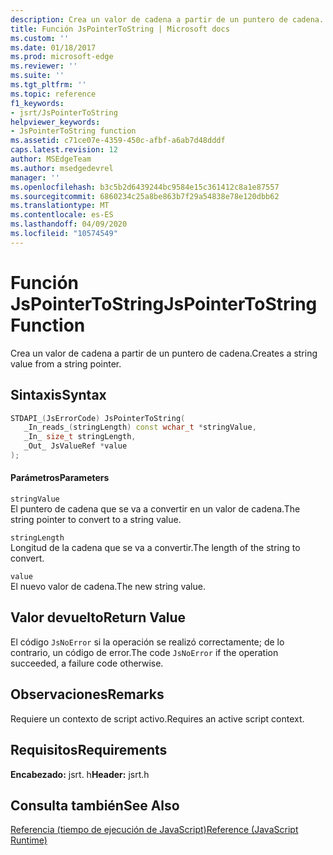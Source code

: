 ```yaml
---
description: Crea un valor de cadena a partir de un puntero de cadena.
title: Función JsPointerToString | Microsoft docs
ms.custom: ''
ms.date: 01/18/2017
ms.prod: microsoft-edge
ms.reviewer: ''
ms.suite: ''
ms.tgt_pltfrm: ''
ms.topic: reference
f1_keywords:
- jsrt/JsPointerToString
helpviewer_keywords:
- JsPointerToString function
ms.assetid: c71ce07e-4359-450c-afbf-a6ab7d48dddf
caps.latest.revision: 12
author: MSEdgeTeam
ms.author: msedgedevrel
manager: ''
ms.openlocfilehash: b3c5b2d6439244bc9584e15c361412c8a1e87557
ms.sourcegitcommit: 6860234c25a8be863b7f29a54838e78e120dbb62
ms.translationtype: MT
ms.contentlocale: es-ES
ms.lasthandoff: 04/09/2020
ms.locfileid: "10574549"
---
```

# <span data-ttu-id="f68a0-103">Función JsPointerToString</span><span class="sxs-lookup"><span data-stu-id="f68a0-103">JsPointerToString Function</span></span>
<span data-ttu-id="f68a0-104">Crea un valor de cadena a partir de un puntero de cadena.</span><span class="sxs-lookup"><span data-stu-id="f68a0-104">Creates a string value from a string pointer.</span></span>  
  
## <span data-ttu-id="f68a0-105">Sintaxis</span><span class="sxs-lookup"><span data-stu-id="f68a0-105">Syntax</span></span>  
  
```cpp  
STDAPI_(JsErrorCode) JsPointerToString(  
   _In_reads_(stringLength) const wchar_t *stringValue,  
   _In_ size_t stringLength,  
   _Out_ JsValueRef *value  
);  
```  
  
#### <span data-ttu-id="f68a0-106">Parámetros</span><span class="sxs-lookup"><span data-stu-id="f68a0-106">Parameters</span></span>  
 `stringValue`  
 <span data-ttu-id="f68a0-107">El puntero de cadena que se va a convertir en un valor de cadena.</span><span class="sxs-lookup"><span data-stu-id="f68a0-107">The string pointer to convert to a string value.</span></span>  
  
 `stringLength`  
 <span data-ttu-id="f68a0-108">Longitud de la cadena que se va a convertir.</span><span class="sxs-lookup"><span data-stu-id="f68a0-108">The length of the string to convert.</span></span>  
  
 `value`  
 <span data-ttu-id="f68a0-109">El nuevo valor de cadena.</span><span class="sxs-lookup"><span data-stu-id="f68a0-109">The new string value.</span></span>  
  
## <span data-ttu-id="f68a0-110">Valor devuelto</span><span class="sxs-lookup"><span data-stu-id="f68a0-110">Return Value</span></span>  
 <span data-ttu-id="f68a0-111">El código `JsNoError` si la operación se realizó correctamente; de lo contrario, un código de error.</span><span class="sxs-lookup"><span data-stu-id="f68a0-111">The code `JsNoError` if the operation succeeded, a failure code otherwise.</span></span>  
  
## <span data-ttu-id="f68a0-112">Observaciones</span><span class="sxs-lookup"><span data-stu-id="f68a0-112">Remarks</span></span>  
 <span data-ttu-id="f68a0-113">Requiere un contexto de script activo.</span><span class="sxs-lookup"><span data-stu-id="f68a0-113">Requires an active script context.</span></span>  
  
## <span data-ttu-id="f68a0-114">Requisitos</span><span class="sxs-lookup"><span data-stu-id="f68a0-114">Requirements</span></span>  
 <span data-ttu-id="f68a0-115">**Encabezado:** jsrt. h</span><span class="sxs-lookup"><span data-stu-id="f68a0-115">**Header:** jsrt.h</span></span>  
  
## <span data-ttu-id="f68a0-116">Consulta también</span><span class="sxs-lookup"><span data-stu-id="f68a0-116">See Also</span></span>  
 [<span data-ttu-id="f68a0-117">Referencia (tiempo de ejecución de JavaScript)</span><span class="sxs-lookup"><span data-stu-id="f68a0-117">Reference (JavaScript Runtime)</span></span>](../chakra-hosting/reference-javascript-runtime.md)
